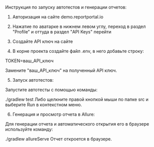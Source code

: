 Инструкция по запуску автотестов и генерации отчетов:

1) Авторизация на сайте demo.reportportal.io

2) Нажатие по аватарке в нижнем левом углу, переход в раздел "Profile" и оттуда в раздел "API Keys" перейти

3) Создайте API ключ на сайте

4) В корне проекта создайте файл .env, в него добавьте строку:

TOKEN=ваш_API_ключ

Замените "ваш_API_ключ" на полученный API ключ.

5) Запуск автотестов:

Запустите автотесты с помощью команды:

./gradlew test
Либо щелкните правой кнопкой мыши по папке src и выберите Run в контекстном меню.

6) Генерация и просмотр отчета в Allure:

Для генерации отчета и автоматического открытия его в браузере используйте команду:

./gradlew allureServe
Отчет откроется в браузере.

